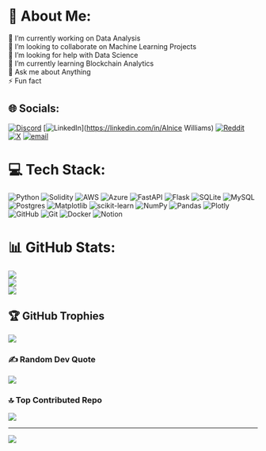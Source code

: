 # 💫 About Me:
🔭 I’m currently working on Data Analysis<br>👯 I’m looking to collaborate on Machine Learning Projects<br>🤝 I’m looking for help with Data Science<br>🌱 I’m currently learning Blockchain Analytics<br>💬 Ask me about Anything<br>⚡ Fun fact


## 🌐 Socials:
[![Discord](https://img.shields.io/badge/Discord-%237289DA.svg?logo=discord&logoColor=white)](https://discord.gg/nice.bills) [![LinkedIn](https://img.shields.io/badge/LinkedIn-%230077B5.svg?logo=linkedin&logoColor=white)](https://linkedin.com/in/Alnice Williams) [![Reddit](https://img.shields.io/badge/Reddit-%23FF4500.svg?logo=Reddit&logoColor=white)](https://reddit.com/user/Cons_Muffin) [![X](https://img.shields.io/badge/X-black.svg?logo=X&logoColor=white)](https://x.com/@its_vNICE) [![email](https://img.shields.io/badge/Email-D14836?logo=gmail&logoColor=white)](mailto:alnicewilliams2@gmail.com) 

# 💻 Tech Stack:
![Python](https://img.shields.io/badge/python-3670A0?style=for-the-badge&logo=python&logoColor=ffdd54) ![Solidity](https://img.shields.io/badge/Solidity-%23363636.svg?style=for-the-badge&logo=solidity&logoColor=white) ![AWS](https://img.shields.io/badge/AWS-%23FF9900.svg?style=for-the-badge&logo=amazon-aws&logoColor=white) ![Azure](https://img.shields.io/badge/azure-%230072C6.svg?style=for-the-badge&logo=microsoftazure&logoColor=white) ![FastAPI](https://img.shields.io/badge/FastAPI-005571?style=for-the-badge&logo=fastapi) ![Flask](https://img.shields.io/badge/flask-%23000.svg?style=for-the-badge&logo=flask&logoColor=white) ![SQLite](https://img.shields.io/badge/sqlite-%2307405e.svg?style=for-the-badge&logo=sqlite&logoColor=white) ![MySQL](https://img.shields.io/badge/mysql-4479A1.svg?style=for-the-badge&logo=mysql&logoColor=white) ![Postgres](https://img.shields.io/badge/postgres-%23316192.svg?style=for-the-badge&logo=postgresql&logoColor=white) ![Matplotlib](https://img.shields.io/badge/Matplotlib-%23ffffff.svg?style=for-the-badge&logo=Matplotlib&logoColor=black) ![scikit-learn](https://img.shields.io/badge/scikit--learn-%23F7931E.svg?style=for-the-badge&logo=scikit-learn&logoColor=white) ![NumPy](https://img.shields.io/badge/numpy-%23013243.svg?style=for-the-badge&logo=numpy&logoColor=white) ![Pandas](https://img.shields.io/badge/pandas-%23150458.svg?style=for-the-badge&logo=pandas&logoColor=white) ![Plotly](https://img.shields.io/badge/Plotly-%233F4F75.svg?style=for-the-badge&logo=plotly&logoColor=white) ![GitHub](https://img.shields.io/badge/github-%23121011.svg?style=for-the-badge&logo=github&logoColor=white) ![Git](https://img.shields.io/badge/git-%23F05033.svg?style=for-the-badge&logo=git&logoColor=white) ![Docker](https://img.shields.io/badge/docker-%230db7ed.svg?style=for-the-badge&logo=docker&logoColor=white) ![Notion](https://img.shields.io/badge/Notion-%23000000.svg?style=for-the-badge&logo=notion&logoColor=white)
# 📊 GitHub Stats:
![](https://github-readme-stats.vercel.app/api?username=nice-bills&theme=dark&hide_border=false&include_all_commits=false&count_private=false)<br/>
![](https://nirzak-streak-stats.vercel.app/?user=nice-bills&theme=dark&hide_border=false)<br/>
![](https://github-readme-stats.vercel.app/api/top-langs/?username=nice-bills&theme=dark&hide_border=false&include_all_commits=false&count_private=false&layout=compact)

## 🏆 GitHub Trophies
![](https://github-profile-trophy.vercel.app/?username=nice-bills&theme=blueberry&no-frame=false&no-bg=false&margin-w=4)

### ✍️ Random Dev Quote
![](https://quotes-github-readme.vercel.app/api?type=horizontal&theme=merko)

### 🔝 Top Contributed Repo
![](https://github-contributor-stats.vercel.app/api?username=nice-bills&limit=5&theme=dark&combine_all_yearly_contributions=true)

---
[![](https://visitcount.itsvg.in/api?id=nice-bills&icon=4&color=11)](https://visitcount.itsvg.in)

<!-- Proudly created with GPRM ( https://gprm.itsvg.in ) -->
